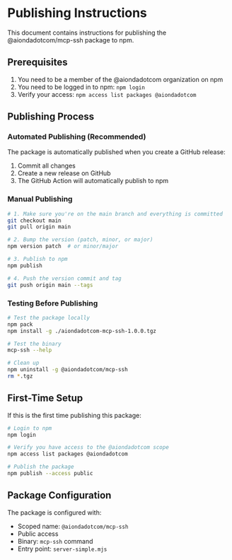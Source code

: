 # Publishing Instructions

This document contains instructions for publishing the @aiondadotcom/mcp-ssh package to npm.

## Prerequisites

1. You need to be a member of the @aiondadotcom organization on npm
2. You need to be logged in to npm: `npm login`
3. Verify your access: `npm access list packages @aiondadotcom`

## Publishing Process

### Automated Publishing (Recommended)

The package is automatically published when you create a GitHub release:

1. Commit all changes
2. Create a new release on GitHub
3. The GitHub Action will automatically publish to npm

### Manual Publishing

```bash
# 1. Make sure you're on the main branch and everything is committed
git checkout main
git pull origin main

# 2. Bump the version (patch, minor, or major)
npm version patch  # or minor/major

# 3. Publish to npm
npm publish

# 4. Push the version commit and tag
git push origin main --tags
```

### Testing Before Publishing

```bash
# Test the package locally
npm pack
npm install -g ./aiondadotcom-mcp-ssh-1.0.0.tgz

# Test the binary
mcp-ssh --help

# Clean up
npm uninstall -g @aiondadotcom/mcp-ssh
rm *.tgz
```

## First-Time Setup

If this is the first time publishing this package:

```bash
# Login to npm
npm login

# Verify you have access to the @aiondadotcom scope
npm access list packages @aiondadotcom

# Publish the package
npm publish --access public
```

## Package Configuration

The package is configured with:
- Scoped name: `@aiondadotcom/mcp-ssh`
- Public access
- Binary: `mcp-ssh` command
- Entry point: `server-simple.mjs`
